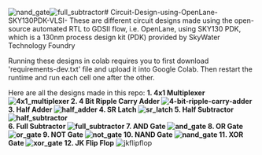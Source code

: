 ![nand_gate](https://github.com/SaikrishnaLingam/Circuit-Design-using-OpenLane-SKY130PDK-VLSI-/assets/96728983/f98b48d1-f5f0-40c8-a2a4-95e228c9b9ed)![full_subtractor](https://github.com/SaikrishnaLingam/Circuit-Design-using-OpenLane-SKY130PDK-VLSI-/assets/96728983/5bdf787b-c22e-49f5-9401-a276c45245b0)# Circuit-Design-using-OpenLane-SKY130PDK-VLSI-
These are different circuit designs made using the open-source automated RTL to GDSII flow, i.e. OpenLane, using SKY130 PDK, which is a 130nm process design kit (PDK) provided by SkyWater Technology Foundry

Running these designs in colab requires you to first download 'requirements-dev.txt' file and upload it into Google Colab. Then restart the runtime and run each cell one after the other.

Here are all the designs made in this repo:
**1. 4x1 Multiplexer
![4x1_multiplexer](https://github.com/SaikrishnaLingam/Circuit-Design-using-OpenLane-SKY130PDK-VLSI-/assets/96728983/dc7ddd25-ea31-4df7-a828-d400ec7eb074)
2. 4 Bit Ripple Carry Adder
![4-bit-ripple-carry-adder](https://github.com/SaikrishnaLingam/Circuit-Design-using-OpenLane-SKY130PDK-VLSI-/assets/96728983/843d3437-9529-44c6-8263-a1faad9565e1)
3. Half Adder
![half_adder](https://github.com/SaikrishnaLingam/Circuit-Design-using-OpenLane-SKY130PDK-VLSI-/assets/96728983/5cc6ce72-6ac5-4265-89fb-78c12fe9777d)
4. SR Latch
![sr_latch](https://github.com/SaikrishnaLingam/Circuit-Design-using-OpenLane-SKY130PDK-VLSI-/assets/96728983/7029b679-4df6-4396-a739-c9391375a921)
5. Half Subtractor
![half_subtractor](https://github.com/SaikrishnaLingam/Circuit-Design-using-OpenLane-SKY130PDK-VLSI-/assets/96728983/347cc4bf-75a0-428a-b7bd-71d7b2718f00)   
6. Full Subtractor
![full_subtractor](https://github.com/SaikrishnaLingam/Circuit-Design-using-OpenLane-SKY130PDK-VLSI-/assets/96728983/9c28007f-6cbc-4ab0-b8a0-f55b2b7b9b41)
7. AND Gate
![and_gate](https://github.com/SaikrishnaLingam/Circuit-Design-using-OpenLane-SKY130PDK-VLSI-/assets/96728983/2b13f352-7456-42b5-a789-a85adef0b49b)
8. OR Gate
![or_gate](https://github.com/SaikrishnaLingam/Circuit-Design-using-OpenLane-SKY130PDK-VLSI-/assets/96728983/d9abe113-88c5-4f1f-b196-0de65f95ff5c)
9. NOT Gate
![not_gate](https://github.com/SaikrishnaLingam/Circuit-Design-using-OpenLane-SKY130PDK-VLSI-/assets/96728983/bb5de539-add8-4554-a323-c92e0490eb7b)
10. NAND Gate
![nand_gate](https://github.com/SaikrishnaLingam/Circuit-Design-using-OpenLane-SKY130PDK-VLSI-/assets/96728983/20e28efb-559e-4958-bdf4-2f070c481546)
11. XOR Gate
![xor_gate](https://github.com/SaikrishnaLingam/Circuit-Design-using-OpenLane-SKY130PDK-VLSI-/assets/96728983/c81d5e27-b283-453a-860c-dba94e53b8d9) 
12. JK Flip Flop**
![jkflipflop](https://github.com/SaikrishnaLingam/Circuit-Design-using-OpenLane-SKY130PDK-VLSI-/assets/96728983/ed5d2628-d339-4590-a195-158544ba5128) 
